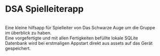 <h1>DSA Spielleiterapp</h1><br>
Eine kleine hilfsapp für Spielleiter von Das Schwarze Auge um die Gruppe im überblick zu haben.<br>
Eine vorgefertigte und mit allen Fertigkeiten befüllte lokale SQLite Datenbank wird bei erstmaligen Appstart direkt aus assets auf das Gerät gespeichert.
